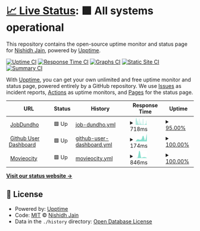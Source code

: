 # [📈 Live Status](https://nishidhjain.github.io/upptime-repo): <!--live status--> **🟩 All systems operational**

This repository contains the open-source uptime monitor and status page for [Nishidh Jain](https://nishidhjain.github.io/upptime-repo), powered by [Upptime](https://github.com/upptime/upptime).

[![Uptime CI](https://github.com/nishidhjain/upptime-repo/workflows/Uptime%20CI/badge.svg)](https://github.com/nishidhjain/upptime-repo/actions?query=workflow%3A%22Uptime+CI%22)
[![Response Time CI](https://github.com/nishidhjain/upptime-repo/workflows/Response%20Time%20CI/badge.svg)](https://github.com/nishidhjain/upptime-repo/actions?query=workflow%3A%22Response+Time+CI%22)
[![Graphs CI](https://github.com/nishidhjain/upptime-repo/workflows/Graphs%20CI/badge.svg)](https://github.com/nishidhjain/upptime-repo/actions?query=workflow%3A%22Graphs+CI%22)
[![Static Site CI](https://github.com/nishidhjain/upptime-repo/workflows/Static%20Site%20CI/badge.svg)](https://github.com/nishidhjain/upptime-repo/actions?query=workflow%3A%22Static+Site+CI%22)
[![Summary CI](https://github.com/nishidhjain/upptime-repo/workflows/Summary%20CI/badge.svg)](https://github.com/nishidhjain/upptime-repo/actions?query=workflow%3A%22Summary+CI%22)

With [Upptime](https://upptime.js.org), you can get your own unlimited and free uptime monitor and status page, powered entirely by a GitHub repository. We use [Issues](https://github.com/nishidhjain/upptime-repo/issues) as incident reports, [Actions](https://github.com/nishidhjain/upptime-repo/actions) as uptime monitors, and [Pages](https://nishidhjain.github.io/upptime-repo) for the status page.

<!--start: status pages-->
<!-- This summary is generated by Upptime (https://github.com/upptime/upptime) -->
<!-- Do not edit this manually, your changes will be overwritten -->
<!-- prettier-ignore -->
| URL | Status | History | Response Time | Uptime |
| --- | ------ | ------- | ------------- | ------ |
| <img alt="" src="https://icons.duckduckgo.com/ip3/jobdundho.com.ico" height="13"> [JobDundho](https://jobdundho.com/) | 🟩 Up | [job-dundho.yml](https://github.com/NishidhJain/upptime-repo/commits/HEAD/history/job-dundho.yml) | <details><summary><img alt="Response time graph" src="./graphs/job-dundho/response-time-week.png" height="20"> 718ms</summary><br><a href="https://nishidhjain.github.io/upptime-repo/history/job-dundho"><img alt="Response time 589" src="https://img.shields.io/endpoint?url=https%3A%2F%2Fraw.githubusercontent.com%2FNishidhJain%2Fupptime-repo%2FHEAD%2Fapi%2Fjob-dundho%2Fresponse-time.json"></a><br><a href="https://nishidhjain.github.io/upptime-repo/history/job-dundho"><img alt="24-hour response time 134" src="https://img.shields.io/endpoint?url=https%3A%2F%2Fraw.githubusercontent.com%2FNishidhJain%2Fupptime-repo%2FHEAD%2Fapi%2Fjob-dundho%2Fresponse-time-day.json"></a><br><a href="https://nishidhjain.github.io/upptime-repo/history/job-dundho"><img alt="7-day response time 718" src="https://img.shields.io/endpoint?url=https%3A%2F%2Fraw.githubusercontent.com%2FNishidhJain%2Fupptime-repo%2FHEAD%2Fapi%2Fjob-dundho%2Fresponse-time-week.json"></a><br><a href="https://nishidhjain.github.io/upptime-repo/history/job-dundho"><img alt="30-day response time 939" src="https://img.shields.io/endpoint?url=https%3A%2F%2Fraw.githubusercontent.com%2FNishidhJain%2Fupptime-repo%2FHEAD%2Fapi%2Fjob-dundho%2Fresponse-time-month.json"></a><br><a href="https://nishidhjain.github.io/upptime-repo/history/job-dundho"><img alt="1-year response time 613" src="https://img.shields.io/endpoint?url=https%3A%2F%2Fraw.githubusercontent.com%2FNishidhJain%2Fupptime-repo%2FHEAD%2Fapi%2Fjob-dundho%2Fresponse-time-year.json"></a></details> | <details><summary><a href="https://nishidhjain.github.io/upptime-repo/history/job-dundho">95.00%</a></summary><a href="https://nishidhjain.github.io/upptime-repo/history/job-dundho"><img alt="All-time uptime 53.27%" src="https://img.shields.io/endpoint?url=https%3A%2F%2Fraw.githubusercontent.com%2FNishidhJain%2Fupptime-repo%2FHEAD%2Fapi%2Fjob-dundho%2Fuptime.json"></a><br><a href="https://nishidhjain.github.io/upptime-repo/history/job-dundho"><img alt="24-hour uptime 95.36%" src="https://img.shields.io/endpoint?url=https%3A%2F%2Fraw.githubusercontent.com%2FNishidhJain%2Fupptime-repo%2FHEAD%2Fapi%2Fjob-dundho%2Fuptime-day.json"></a><br><a href="https://nishidhjain.github.io/upptime-repo/history/job-dundho"><img alt="7-day uptime 95.00%" src="https://img.shields.io/endpoint?url=https%3A%2F%2Fraw.githubusercontent.com%2FNishidhJain%2Fupptime-repo%2FHEAD%2Fapi%2Fjob-dundho%2Fuptime-week.json"></a><br><a href="https://nishidhjain.github.io/upptime-repo/history/job-dundho"><img alt="30-day uptime 97.37%" src="https://img.shields.io/endpoint?url=https%3A%2F%2Fraw.githubusercontent.com%2FNishidhJain%2Fupptime-repo%2FHEAD%2Fapi%2Fjob-dundho%2Fuptime-month.json"></a><br><a href="https://nishidhjain.github.io/upptime-repo/history/job-dundho"><img alt="1-year uptime 82.14%" src="https://img.shields.io/endpoint?url=https%3A%2F%2Fraw.githubusercontent.com%2FNishidhJain%2Fupptime-repo%2FHEAD%2Fapi%2Fjob-dundho%2Fuptime-year.json"></a></details>
| <img alt="" src="https://icons.duckduckgo.com/ip3/github-users-dashboard.netlify.app.ico" height="13"> [Github User Dashboard](https://github-users-dashboard.netlify.app/) | 🟩 Up | [github-user-dashboard.yml](https://github.com/NishidhJain/upptime-repo/commits/HEAD/history/github-user-dashboard.yml) | <details><summary><img alt="Response time graph" src="./graphs/github-user-dashboard/response-time-week.png" height="20"> 174ms</summary><br><a href="https://nishidhjain.github.io/upptime-repo/history/github-user-dashboard"><img alt="Response time 123" src="https://img.shields.io/endpoint?url=https%3A%2F%2Fraw.githubusercontent.com%2FNishidhJain%2Fupptime-repo%2FHEAD%2Fapi%2Fgithub-user-dashboard%2Fresponse-time.json"></a><br><a href="https://nishidhjain.github.io/upptime-repo/history/github-user-dashboard"><img alt="24-hour response time 399" src="https://img.shields.io/endpoint?url=https%3A%2F%2Fraw.githubusercontent.com%2FNishidhJain%2Fupptime-repo%2FHEAD%2Fapi%2Fgithub-user-dashboard%2Fresponse-time-day.json"></a><br><a href="https://nishidhjain.github.io/upptime-repo/history/github-user-dashboard"><img alt="7-day response time 174" src="https://img.shields.io/endpoint?url=https%3A%2F%2Fraw.githubusercontent.com%2FNishidhJain%2Fupptime-repo%2FHEAD%2Fapi%2Fgithub-user-dashboard%2Fresponse-time-week.json"></a><br><a href="https://nishidhjain.github.io/upptime-repo/history/github-user-dashboard"><img alt="30-day response time 155" src="https://img.shields.io/endpoint?url=https%3A%2F%2Fraw.githubusercontent.com%2FNishidhJain%2Fupptime-repo%2FHEAD%2Fapi%2Fgithub-user-dashboard%2Fresponse-time-month.json"></a><br><a href="https://nishidhjain.github.io/upptime-repo/history/github-user-dashboard"><img alt="1-year response time 130" src="https://img.shields.io/endpoint?url=https%3A%2F%2Fraw.githubusercontent.com%2FNishidhJain%2Fupptime-repo%2FHEAD%2Fapi%2Fgithub-user-dashboard%2Fresponse-time-year.json"></a></details> | <details><summary><a href="https://nishidhjain.github.io/upptime-repo/history/github-user-dashboard">100.00%</a></summary><a href="https://nishidhjain.github.io/upptime-repo/history/github-user-dashboard"><img alt="All-time uptime 99.98%" src="https://img.shields.io/endpoint?url=https%3A%2F%2Fraw.githubusercontent.com%2FNishidhJain%2Fupptime-repo%2FHEAD%2Fapi%2Fgithub-user-dashboard%2Fuptime.json"></a><br><a href="https://nishidhjain.github.io/upptime-repo/history/github-user-dashboard"><img alt="24-hour uptime 100.00%" src="https://img.shields.io/endpoint?url=https%3A%2F%2Fraw.githubusercontent.com%2FNishidhJain%2Fupptime-repo%2FHEAD%2Fapi%2Fgithub-user-dashboard%2Fuptime-day.json"></a><br><a href="https://nishidhjain.github.io/upptime-repo/history/github-user-dashboard"><img alt="7-day uptime 100.00%" src="https://img.shields.io/endpoint?url=https%3A%2F%2Fraw.githubusercontent.com%2FNishidhJain%2Fupptime-repo%2FHEAD%2Fapi%2Fgithub-user-dashboard%2Fuptime-week.json"></a><br><a href="https://nishidhjain.github.io/upptime-repo/history/github-user-dashboard"><img alt="30-day uptime 100.00%" src="https://img.shields.io/endpoint?url=https%3A%2F%2Fraw.githubusercontent.com%2FNishidhJain%2Fupptime-repo%2FHEAD%2Fapi%2Fgithub-user-dashboard%2Fuptime-month.json"></a><br><a href="https://nishidhjain.github.io/upptime-repo/history/github-user-dashboard"><img alt="1-year uptime 100.00%" src="https://img.shields.io/endpoint?url=https%3A%2F%2Fraw.githubusercontent.com%2FNishidhJain%2Fupptime-repo%2FHEAD%2Fapi%2Fgithub-user-dashboard%2Fuptime-year.json"></a></details>
| <img alt="" src="https://icons.duckduckgo.com/ip3/movieocity.netlify.app.ico" height="13"> [Movieocity](https://movieocity.netlify.app) | 🟩 Up | [movieocity.yml](https://github.com/NishidhJain/upptime-repo/commits/HEAD/history/movieocity.yml) | <details><summary><img alt="Response time graph" src="./graphs/movieocity/response-time-week.png" height="20"> 846ms</summary><br><a href="https://nishidhjain.github.io/upptime-repo/history/movieocity"><img alt="Response time 166" src="https://img.shields.io/endpoint?url=https%3A%2F%2Fraw.githubusercontent.com%2FNishidhJain%2Fupptime-repo%2FHEAD%2Fapi%2Fmovieocity%2Fresponse-time.json"></a><br><a href="https://nishidhjain.github.io/upptime-repo/history/movieocity"><img alt="24-hour response time 34" src="https://img.shields.io/endpoint?url=https%3A%2F%2Fraw.githubusercontent.com%2FNishidhJain%2Fupptime-repo%2FHEAD%2Fapi%2Fmovieocity%2Fresponse-time-day.json"></a><br><a href="https://nishidhjain.github.io/upptime-repo/history/movieocity"><img alt="7-day response time 846" src="https://img.shields.io/endpoint?url=https%3A%2F%2Fraw.githubusercontent.com%2FNishidhJain%2Fupptime-repo%2FHEAD%2Fapi%2Fmovieocity%2Fresponse-time-week.json"></a><br><a href="https://nishidhjain.github.io/upptime-repo/history/movieocity"><img alt="30-day response time 271" src="https://img.shields.io/endpoint?url=https%3A%2F%2Fraw.githubusercontent.com%2FNishidhJain%2Fupptime-repo%2FHEAD%2Fapi%2Fmovieocity%2Fresponse-time-month.json"></a><br><a href="https://nishidhjain.github.io/upptime-repo/history/movieocity"><img alt="1-year response time 185" src="https://img.shields.io/endpoint?url=https%3A%2F%2Fraw.githubusercontent.com%2FNishidhJain%2Fupptime-repo%2FHEAD%2Fapi%2Fmovieocity%2Fresponse-time-year.json"></a></details> | <details><summary><a href="https://nishidhjain.github.io/upptime-repo/history/movieocity">100.00%</a></summary><a href="https://nishidhjain.github.io/upptime-repo/history/movieocity"><img alt="All-time uptime 99.98%" src="https://img.shields.io/endpoint?url=https%3A%2F%2Fraw.githubusercontent.com%2FNishidhJain%2Fupptime-repo%2FHEAD%2Fapi%2Fmovieocity%2Fuptime.json"></a><br><a href="https://nishidhjain.github.io/upptime-repo/history/movieocity"><img alt="24-hour uptime 100.00%" src="https://img.shields.io/endpoint?url=https%3A%2F%2Fraw.githubusercontent.com%2FNishidhJain%2Fupptime-repo%2FHEAD%2Fapi%2Fmovieocity%2Fuptime-day.json"></a><br><a href="https://nishidhjain.github.io/upptime-repo/history/movieocity"><img alt="7-day uptime 100.00%" src="https://img.shields.io/endpoint?url=https%3A%2F%2Fraw.githubusercontent.com%2FNishidhJain%2Fupptime-repo%2FHEAD%2Fapi%2Fmovieocity%2Fuptime-week.json"></a><br><a href="https://nishidhjain.github.io/upptime-repo/history/movieocity"><img alt="30-day uptime 100.00%" src="https://img.shields.io/endpoint?url=https%3A%2F%2Fraw.githubusercontent.com%2FNishidhJain%2Fupptime-repo%2FHEAD%2Fapi%2Fmovieocity%2Fuptime-month.json"></a><br><a href="https://nishidhjain.github.io/upptime-repo/history/movieocity"><img alt="1-year uptime 100.00%" src="https://img.shields.io/endpoint?url=https%3A%2F%2Fraw.githubusercontent.com%2FNishidhJain%2Fupptime-repo%2FHEAD%2Fapi%2Fmovieocity%2Fuptime-year.json"></a></details>

<!--end: status pages-->

[**Visit our status website →**](https://nishidhjain.github.io/upptime-repo)

## 📄 License

- Powered by: [Upptime](https://github.com/upptime/upptime)
- Code: [MIT](./LICENSE) © [Nishidh Jain](https://nishidhjain.github.io/upptime-repo)
- Data in the `./history` directory: [Open Database License](https://opendatacommons.org/licenses/odbl/1-0/)
